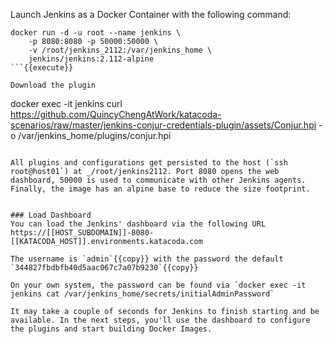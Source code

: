 
Launch Jenkins as a Docker Container with the following command:

```
docker run -d -u root --name jenkins \
    -p 8080:8080 -p 50000:50000 \
    -v /root/jenkins_2112:/var/jenkins_home \
    jenkins/jenkins:2.112-alpine
```{{execute}}

Download the plugin
```
docker exec -it jenkins curl https://github.com/QuincyChengAtWork/katacoda-scenarios/raw/master/jenkins-conjur-credentials-plugin/assets/Conjur.hpi -o /var/jenkins_home/plugins/conjur.hpi
```{{execute}}

All plugins and configurations get persisted to the host (`ssh root@host01`) at _/root/jenkins2112. Port 8080 opens the web dashboard, 50000 is used to communicate with other Jenkins agents. Finally, the image has an alpine base to reduce the size footprint.


### Load Dashboard
You can load the Jenkins' dashboard via the following URL https://[[HOST_SUBDOMAIN]]-8080-[[KATACODA_HOST]].environments.katacoda.com

The username is `admin`{{copy}} with the password the default `344827fbdbfb40d5aac067c7a07b9230`{{copy}}

On your own system, the password can be found via `docker exec -it jenkins cat /var/jenkins_home/secrets/initialAdminPassword`

It may take a couple of seconds for Jenkins to finish starting and be available. In the next steps, you'll use the dashboard to configure the plugins and start building Docker Images.

